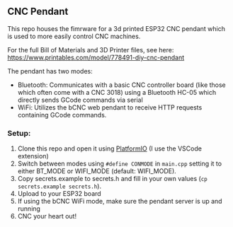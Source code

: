 ## CNC Pendant

This repo houses the fimrware for a 3d printed ESP32 CNC pendant which is used to more easily control CNC machines. 

For the full Bill of Materials and 3D Printer files, see here: https://www.printables.com/model/778491-diy-cnc-pendant

The pendant has two modes:
- Bluetooth: Communicates with a basic CNC controller board (like those which often come with a CNC 3018) using a Bluetooth HC-05 which directly sends GCode commands via serial
- WiFi: Utilizes the bCNC web pendant to receive HTTP requests containing GCode commands.

### Setup:
1) Clone this repo and open it using [PlatformIO](https://platformio.org/platformio-ide) (I use the VSCode extension)
1) Switch between modes using `#define CONMODE` in `main.cpp` setting it to either BT_MODE or WIFI_MODE (default: WIFI_MODE).
2) Copy secrets.example to secrets.h and fill in your own values (`cp secrets.example secrets.h`).
3) Upload to your ESP32 board
4) If using the bCNC WiFi mode, make sure the pendant server is up and running
5) CNC your heart out!

